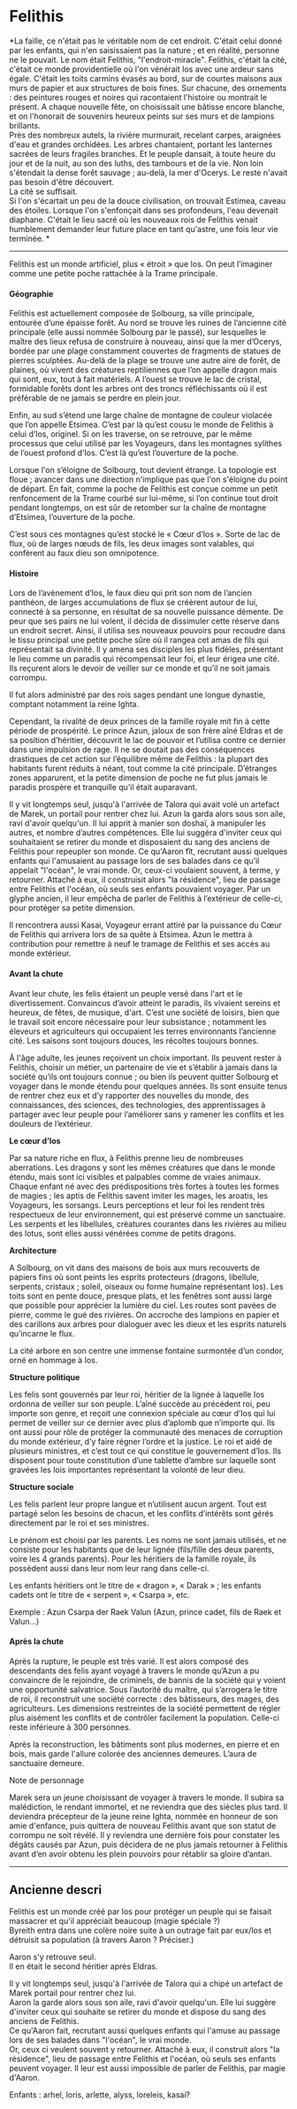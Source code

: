 # Felithis

\*La faille, ce n'était pas le véritable nom de cet endroit. C'était celui donné par les enfants, qui n'en saisissaient pas la nature ; et en réalité, personne ne le pouvait. Le nom était Felithis, "l'endroit-miracle". Felithis, c'était la cité, c'était ce monde providentielle où l'on vénérait Ios avec une ardeur sans égale. C'était les toits carmins évasés au bord, sur de courtes maisons aux murs de papier et aux structures de bois fines. Sur chacune, des ornements : des peintures rouges et noires qui racontaient l'histoire ou montrait le présent. A chaque nouvelle fête, on choisissait une bâtisse encore blanche, et on l'honorait de souvenirs heureux peints sur ses murs et de lampions brillants.\
Près des nombreux autels, la rivière murmurait, recelant carpes, araignées d'eau et grandes orchidées. Les arbres chantaient, portant les lanternes sacrées de leurs fragiles branches. Et le peuple dansait, à toute heure du jour et de la nuit, au son des luths, des tambours et de la vie. Non loin s'étendait la dense forêt sauvage ; au-delà, la mer d'Ocerys. Le reste n'avait pas besoin d'être découvert.\
La cité se suffisait.\
Si l'on s'écartait un peu de la douce civilisation, on trouvait Estimea, caveau des étoiles. Lorsque l'on s'enfonçait dans ses profondeurs, l'eau devenait diaphane. C'était le lieu sacré où les nouveaux rois de Felithis venait humblement demander leur future place en tant qu'astre, une fois leur vie terminée. \*

***

Felithis est un monde artificiel, plus « étroit » que Ios. On peut l’imaginer comme une petite poche rattachée à la Trame principale.

#### Géographie

Felithis est actuellement composée de Solbourg, sa ville principale, entourée d’une épaisse forêt. Au nord se trouve les ruines de l’ancienne cité principale (elle aussi nommée Solbourg par le passé), sur lesquelles le maître des lieux refusa de construire à nouveau, ainsi que la mer d’Ocerys, bordée par une plage constamment couvertes de fragments de statues de pierres sculptées. Au-delà de la plage se trouve une autre aire de forêt, de plaines, où vivent des créatures reptiliennes que l’on appelle dragon mais qui sont, eux, tout à fait matériels. A l’ouest se trouve le lac de cristal, formidable forêts dont les arbres ont des troncs réfléchissants où il est préférable de ne jamais se perdre en plein jour.

Enfin, au sud s’étend une large chaîne de montagne de couleur violacée que l’on appelle Etsimea. C’est par là qu’est cousu le monde de Felithis à celui d’Ios, originel. Si on les traverse, on se retrouve, par le même processus que celui utilisé par les Voyageurs, dans les montagnes sylithes de l’ouest profond d’Ios. C’est là qu’est l’ouverture de la poche.

Lorsque l'on s’éloigne de Solbourg, tout devient étrange. La topologie est floue ; avancer dans une direction n'implique pas que l'on s'éloigne du point de départ. En fait, comme la poche de Felithis est conçue comme un petit renfoncement de la Trame courbé sur lui-même, si l’on continue tout droit pendant longtemps, on est sûr de retomber sur la chaîne de montagne d’Etsimea, l’ouverture de la poche.

C’est sous ces montagnes qu’est stocké le « Cœur d’Ios ». Sorte de lac de flux, où de larges nœuds de fils, les deux images sont valables, qui confèrent au faux dieu son omnipotence.

#### Histoire

Lors de l’avènement d’Ios, le faux dieu qui prit son nom de l’ancien panthéon, de larges accumulations de flux se créèrent autour de lui, connecté à sa personne, en résultat de sa nouvelle puissance démente. De peur que ses pairs ne lui volent, il décida de dissimuler cette réserve dans un endroit secret. Ainsi, il utilisa ses nouveaux pouvoirs pour recoudre dans le tissu principal une petite poche sûre où il rangea cet amas de fils qui représentait sa divinité. Il y amena ses disciples les plus fidèles, présentant le lieu comme un paradis qui récompensait leur foi, et leur érigea une cité. Ils reçurent alors le devoir de veiller sur ce monde et qu’il ne soit jamais corrompu.

Il fut alors administré par des rois sages pendant une longue dynastie, comptant notamment la reine Ighta.

Cependant, la rivalité de deux princes de la famille royale mit fin à cette période de prospérité. Le prince Azun, jaloux de son frère aîné Eldras et de sa position d’héritier, découvrit le lac de pouvoir et l’utilisa contre ce dernier dans une impulsion de rage. Il ne se doutait pas des conséquences drastiques de cet action sur l’équilibre même de Felithis : la plupart des habitants furent réduits à néant, tout comme la cité principale. D’étranges zones apparurent, et la petite dimension de poche ne fut plus jamais le paradis prospère et tranquille qu’il était auparavant.

Il y vit longtemps seul, jusqu'à l'arrivée de Talora qui avait volé un artefact de Marek, un portail pour rentrer chez lui. Azun la garda alors sous son aile, ravi d'avoir quelqu'un. Il lui apprit à manier son doshaï, à manipuler les autres, et nombre d’autres compétences. Elle lui suggéra d'inviter ceux qui souhaitaient se retirer du monde et disposaient du sang des anciens de Felithis pour repeupler son monde. Ce qu'Aaron fît, recrutant aussi quelques enfants qui l'amusaient au passage lors de ses balades dans ce qu’il appelait "l'océan", le vrai monde. Or, ceux-ci voulaient souvent, à terme, y retourner. Attaché à eux, il construisit alors "la résidence", lieu de passage entre Felithis et l'océan, où seuls ses enfants pouvaient voyager. Par un glyphe ancien, il leur empêcha de parler de Felithis à l’extérieur de celle-ci, pour protéger sa petite dimension.

Il rencontrera aussi Kasai, Voyageur errant attiré par la puissance du Cœur de Felithis qui arrivera lors de sa quête à Etsimea. Azun le mettra à contribution pour remettre à neuf le tramage de Felithis et ses accès au monde extérieur.

#### Avant la chute

Avant leur chute, les felis étaient un peuple versé dans l'art et le divertissement. Convaincus d’avoir atteint le paradis, ils vivaient sereins et heureux, de fêtes, de musique, d'art. C’est une société de loisirs, bien que le travail soit encore nécessaire pour leur subsistance ; notamment les éleveurs et agriculteurs qui occupaient les terres environnants l’ancienne cité. Les saisons sont toujours douces, les récoltes toujours bonnes.

À l'âge adulte, les jeunes reçoivent un choix important. Ils peuvent rester à Felithis, choisir un métier, un partenaire de vie et s’établir à jamais dans la société qu’ils ont toujours connue ; ou bien ils peuvent quitter Solbourg et voyager dans le monde étendu pour quelques années. Ils sont ensuite tenus de rentrer chez eux et d’y rapporter des nouvelles du monde, des connaissances, des sciences, des technologies, des apprentissages à partager avec leur peuple pour l’améliorer sans y ramener les conflits et les douleurs de l’extérieur.

**Le cœur d’Ios**

Par sa nature riche en flux, à Felithis prenne lieu de nombreuses aberrations. Les dragons y sont les mêmes créatures que dans le monde étendu, mais sont ici visibles et palpables comme de vraies animaux. Chaque enfant né avec des prédispositions très fortes à toutes les formes de magies ; les aptis de Felithis savent imiter les mages, les aroatis, les Voyageurs, les sorsangs. Leurs perceptions et leur foi les rendent très respectueux de leur environnement, qui est préservé comme un sanctuaire. Les serpents et les libellules, créatures courantes dans les rivières au milieu des lotus, sont elles aussi vénérées comme de petits dragons.

**Architecture**

A Solbourg, on vit dans des maisons de bois aux murs recouverts de papiers fins où sont peints les esprits protecteurs (dragons, libellule, serpents, cristaux ; soleil, oiseaux ou forme humaine représentant Ios). Les toits sont en pente douce, presque plats, et les fenêtres sont aussi large que possible pour apprécier la lumière du ciel. Les routes sont pavées de pierre, comme le gué des rivières. On accroche des lampions en papier et des carillons aux arbres pour dialoguer avec les dieux et les esprits naturels qu’incarne le flux.

La cité arbore en son centre une immense fontaine surmontée d’un condor, orné en hommage à Ios.

**Structure politique**

Les felis sont gouvernés par leur roi, héritier de la lignée à laquelle Ios ordonna de veiller sur son peuple. L’aîné succède au précédent roi, peu importe son genre, et reçoit une connexion spéciale au cœur d’Ios qui lui permet de veiller sur ce dernier avec plus d’aplomb que n’importe qui. Ils ont aussi pour rôle de protéger la communauté des menaces de corruption du monde extérieur, d’y faire régner l’ordre et la justice. Le roi et aidé de plusieurs ministres, et c’est tout ce qui constitue le gouvernement d’Ios. Ils disposent pour toute constitution d’une tablette d’ambre sur laquelle sont gravées les lois importantes représentant la volonté de leur dieu.

**Structure sociale**

Les felis parlent leur propre langue et n’utilisent aucun argent. Tout est partagé selon les besoins de chacun, et les conflits d’intérêts sont gérés directement par le roi et ses ministres.

Le prénom est choisi par les parents. Les noms ne sont jamais utilisés, et ne consiste pour les habitants que de leur lignée (fils/fille des deux parents, voire les 4 grands parents). Pour les héritiers de la famille royale, ils possèdent aussi dans leur nom leur rang dans celle-ci.

Les enfants héritiers ont le titre de « dragon », « Darak » ; les enfants cadets ont le titre de « serpent », « Csarpa », etc.

Exemple : Azun Csarpa der Raek Valun (Azun, prince cadet, fils de Raek et Valun…)

#### Après la chute

Après la rupture, le peuple est très varié. Il est alors composé des descendants des felis ayant voyagé à travers le monde qu’Azun a pu convaincre de le rejoindre, de criminels, de bannis de la société qui y voient une opportunité salvatrice. Sous l’autorité du maître, qui s’arrogera le titre de roi, il reconstruit une société correcte :  des bâtisseurs, des mages, des agriculteurs. Les dimensions restreintes de la société permettent de régler plus aisément les conflits et de contrôler facilement la population. Celle-ci reste inférieure à 300 personnes.

Après la reconstruction, les bâtiments sont plus modernes, en pierre et en bois, mais garde l'allure colorée des anciennes demeures. L’aura de sanctuaire demeure.

Note de personnage

Marek sera un jeune choisissant de voyager à travers le monde. Il subira sa malédiction, le rendant immortel, et ne reviendra que des siècles plus tard. Il deviendra précepteur de la jeune reine Ighta, nommée en honneur de son amie d'enfance, puis quittera de nouveau Felithis avant que son statut de corrompu ne soit révélé. Il y reviendra une dernière fois pour constater les dégâts causés par Azun, puis décidera de ne plus jamais retourner à Felithis avant d’en avoir obtenu les plein pouvoirs pour rétablir sa gloire d’antan.

***

## Ancienne descri

Felithis est un monde créé par Ios pour protéger un peuple qui se faisait massacrer et qu'il appréciait beaucoup (magie spéciale ?)\
Byreith entra dans une colère noire suite à un outrage fait par eux/Ios et détruisit sa population (à travers Aaron ? Préciser.)

Aaron s'y retrouve seul.\
Il en était le second héritier après Eldras.

Il y vit longtemps seul, jusqu'à l'arrivée de Talora qui a chipé un artefact de Marek portail pour rentrer chez lui.\
Aaron la garde alors sous son aile, ravi d'avoir quelqu'un. Elle lui suggère d'inviter ceux qui souhaite se retirer du monde et dispose du sang des anciens de Felithis.\
Ce qu'Aaron fait, recrutant aussi quelques enfants qui l'amuse au passage lors de ses balades dans "l'océan", le vrai monde.\
Or, ceux ci veulent souvent y retourner. Attaché à eux, il construit alors "la résidence", lieu de passage entre Felithis et l'océan, où seuls ses enfants peuvent voyager. Il leur est aussi impossible de parler de Felithis, par magie d'Aaron.

Enfants : arhel, loris, arlette, alyss, loreleis, kasai?
